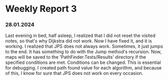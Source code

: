 # Weekly Report 3


### 28.01.2024
Last evening in bed, half asleep, I realized that I did not reset the visited notes, so that's why Dijkstra did not work. Now I have fixed it, and it is working. I realized that JPS does not always work. Sometimes, it just jumps to the end. It has something to do with the Jump method's recursion. Now, maps will be saved to the 'PathFinder.Tests/Results' directory if the specified conditions are met. Conditions can be changed. This is essential for debugging. I created path found value for each algorithm, and because of this, I know for sure that JPS does not work on every occasion. 